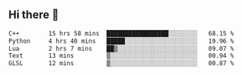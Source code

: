 ## Hi there 👋

<!--START_SECTION:waka-->

```txt
C++        15 hrs 58 mins  █████████████████░░░░░░░░   68.15 %
Python     4 hrs 40 mins   █████░░░░░░░░░░░░░░░░░░░░   19.96 %
Lua        2 hrs 7 mins    ██▒░░░░░░░░░░░░░░░░░░░░░░   09.07 %
Text       13 mins         ▒░░░░░░░░░░░░░░░░░░░░░░░░   00.94 %
GLSL       12 mins         ▒░░░░░░░░░░░░░░░░░░░░░░░░   00.87 %
```

<!--END_SECTION:waka-->
